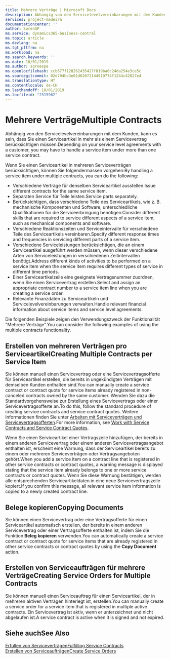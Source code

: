 ```yaml
---
title: Mehrere Verträge | Microsoft Docs
description: Abhängig von den Servicelevelvereinbarungen mit dem Kunden, kann es sein, dass Sie einen Serviceartikel in mehr als einem Servicevertrag berücksichtigen müssen.
services: project-madeira
documentationcenter: ''
author: SorenGP
ms.service: dynamics365-business-central
ms.topic: article
ms.devlang: na
ms.tgt_pltfrm: na
ms.workload: na
ms.search.keywords: ''
ms.date: 10/01/2019
ms.author: sgroespe
ms.openlocfilehash: ccb677f128262435427f819ba0c24da254e3ce5c
ms.sourcegitcommit: 02e704bc3e01d62072144919774f1244c42827e4
ms.translationtype: HT
ms.contentlocale: de-CH
ms.lasthandoff: 10/01/2019
ms.locfileid: "2315962"
---
```

# <a name="multiple-contracts"></a><span data-ttu-id="0e020-103">Mehrere Verträge</span><span class="sxs-lookup"><span data-stu-id="0e020-103">Multiple Contracts</span></span>
<span data-ttu-id="0e020-104">Abhängig von den Servicelevelvereinbarungen mit dem Kunden, kann es sein, dass Sie einen Serviceartikel in mehr als einem Servicevertrag berücksichtigen müssen.</span><span class="sxs-lookup"><span data-stu-id="0e020-104">Depending on your service level agreements with a customer, you may have to handle a service item under more than one service contract.</span></span>  
  
<span data-ttu-id="0e020-105">Wenn Sie einen Serviceartikel in mehreren Serviceverträgen berücksichtigen, können Sie folgendermassen vorgehen:</span><span class="sxs-lookup"><span data-stu-id="0e020-105">By handling a service item under multiple contracts, you can do the following:</span></span>  
  
* <span data-ttu-id="0e020-106">Verschiedene Verträge für denselben Serviceartikel ausstellen.</span><span class="sxs-lookup"><span data-stu-id="0e020-106">Issue different contracts for the same service item.</span></span>  
* <span data-ttu-id="0e020-107">Separaten Service für Teile leisten.</span><span class="sxs-lookup"><span data-stu-id="0e020-107">Service parts separately.</span></span>  
* <span data-ttu-id="0e020-108">Berücksichtigen, dass verschiedene Teile des Serviceartikels, wie z. B. mechanische Komponenten und Software, unterschiedliche Qualifikationen für die Serviceerbringung benötigen.</span><span class="sxs-lookup"><span data-stu-id="0e020-108">Consider different skills that are required to service different aspects of a service item, such as mechanical components and software.</span></span>  
* <span data-ttu-id="0e020-109">Verschiedene Reaktionszeiten und Serviceintervalle für verschiedene Teile des Serviceartikels vereinbaren.</span><span class="sxs-lookup"><span data-stu-id="0e020-109">Specify different response times and frequencies in servicing different parts of a service item.</span></span>  
* <span data-ttu-id="0e020-110">Verschiedene Serviceleistungen berücksichtigen, die an einem Serviceartikel ausgeführt werden müssen, wenn dieser verschiedene Arten von Serviceleistungen in verschiedenen Zeitintervallen benötigt.</span><span class="sxs-lookup"><span data-stu-id="0e020-110">Address different kinds of activities to be performed on a service item when the service item requires different types of service in different time periods.</span></span>  
* <span data-ttu-id="0e020-111">Einer Serviceartikelzeile eine geeignete Vertragsnummer zuordnen, wenn Sie einen Servicevertrag erstellen.</span><span class="sxs-lookup"><span data-stu-id="0e020-111">Select and assign an appropriate contract number to a service item line when you are creating a service order.</span></span>  
* <span data-ttu-id="0e020-112">Relevante Finanzdaten zu Serviceartikeln und Servicelevelvereinbarungen verwalten.</span><span class="sxs-lookup"><span data-stu-id="0e020-112">Handle relevant financial information about service items and service level agreements.</span></span>  
  
<span data-ttu-id="0e020-113">Die folgenden Beispiele zeigen den Verwendungszweck der Funktionalität "Mehrere Verträge".</span><span class="sxs-lookup"><span data-stu-id="0e020-113">You can consider the following examples of using the multiple contracts functionality.</span></span>  
  
## <a name="creating-multiple-contracts-per-service-item"></a><span data-ttu-id="0e020-114">Erstellen von mehreren Verträgen pro Serviceartikel</span><span class="sxs-lookup"><span data-stu-id="0e020-114">Creating Multiple Contracts per Service Item</span></span>  
<span data-ttu-id="0e020-115">Sie können manuell einen Servicevertrag oder eine Servicevertragsofferte für Serviceartikel erstellen, die bereits in ungekündigten Verträgen mit demselben Kunden enthalten sind.</span><span class="sxs-lookup"><span data-stu-id="0e020-115">You can manually create a service contract or contract quote for service items already registered in non-canceled contracts owned by the same customer.</span></span> <span data-ttu-id="0e020-116">Wenden Sie dazu die Standardvorgehensweise zur Erstellung eines Servicevertrags oder einer Servicevertragsofferte an.</span><span class="sxs-lookup"><span data-stu-id="0e020-116">To do this, follow the standard procedure of creating service contracts and service contract quotes.</span></span> <span data-ttu-id="0e020-117">Weitere Informationen finden Sie unter [Arbeiten mit Serviceverträgen und Servicevertragsofferten](service-how-to-create-service-contracts-and-service-contract-quotes.md).</span><span class="sxs-lookup"><span data-stu-id="0e020-117">For more information, see [Work with Service Contracts and Service Contract Quotes](service-how-to-create-service-contracts-and-service-contract-quotes.md).</span></span>  
  
<span data-ttu-id="0e020-118">Wenn Sie einen Serviceartikel einer Vertragszeile hinzufügen, der bereits in einem anderen Servicevertrag oder einem anderen Servicevertragsangebot enthalten ist, erscheint eine Warnung, dass der Serviceartikel bereits zu einem oder mehreren Serviceverträgen oder Vertragsangeboten gehört.</span><span class="sxs-lookup"><span data-stu-id="0e020-118">When you add a service item on a contract line that is registered in other service contracts or contract quotes, a warning message is displayed stating that the service item already belongs to one or more service contracts or contract quotes.</span></span> <span data-ttu-id="0e020-119">Wenn Sie diese Warnung bestätigen, werden alle entsprechenden Serviceartikeldaten in eine neue Servicevertragszeile kopiert.</span><span class="sxs-lookup"><span data-stu-id="0e020-119">If you confirm this message, all relevant service item information is copied to a newly created contract line.</span></span>  
  
## <a name="copying-documents"></a><span data-ttu-id="0e020-120">Belege kopieren</span><span class="sxs-lookup"><span data-stu-id="0e020-120">Copying Documents</span></span>  
<span data-ttu-id="0e020-121">Sie können einen Servicevertrag oder eine Vertragsofferte für einen Serviceartikel automatisch erstellen, der bereits in einem anderen Servicevertrag oder einer Vertragsofferte enthalten ist, indem Sie die Funktion **Beleg kopieren** verwenden.</span><span class="sxs-lookup"><span data-stu-id="0e020-121">You can automatically create a service contract or contract quote for service items that are already registered in other service contracts or contract quotes by using the **Copy Document** action.</span></span>  
  
## <a name="creating-service-orders-for-multiple-contracts"></a><span data-ttu-id="0e020-122">Erstellen von Serviceaufträgen für mehrere Verträge</span><span class="sxs-lookup"><span data-stu-id="0e020-122">Creating Service Orders for Multiple Contracts</span></span>  
<span data-ttu-id="0e020-123">Sie können manuell einen Serviceauftrag für einen Serviceartikel, der in mehreren aktiven Verträgen hinterlegt ist, erstellen.</span><span class="sxs-lookup"><span data-stu-id="0e020-123">You can manually create a service order for a service item that is registered in multiple active contracts.</span></span> <span data-ttu-id="0e020-124">Ein Servicevertrag ist aktiv, wenn er unterzeichnet und nicht abgelaufen ist.</span><span class="sxs-lookup"><span data-stu-id="0e020-124">A service contract is active when it is signed and not expired.</span></span>  
  
## <a name="see-also"></a><span data-ttu-id="0e020-125">Siehe auch</span><span class="sxs-lookup"><span data-stu-id="0e020-125">See Also</span></span>  
[<span data-ttu-id="0e020-126">Erfüllen von Serviceverträgen</span><span class="sxs-lookup"><span data-stu-id="0e020-126">Fulfilling Service Contracts</span></span>](service-fulfill-service-contracts.md)  
[<span data-ttu-id="0e020-127">Erstellen von Serviceaufträgen</span><span class="sxs-lookup"><span data-stu-id="0e020-127">Create Service Orders</span></span>](service-how-to-create-service-orders.md)  
